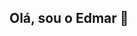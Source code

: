 ## Olá, sou o Edmar 👋

<!--
Técnico de Informática e Programador Web especializado em Laravel, HTML,CSS e MySql. 
Com interesse em Suporte técnico, Banco de Dados e Análise de Dados...

--Projetos em Destaques--

-Gerador de Senhas (PHP + MYSQL)
-Sistema de controle de Estoque (PHP + MYSQL)

VAMOS COLABORAR?
Enderec: Luanda, Angola
Contact: edmarmatias828@gmail.com
-->
